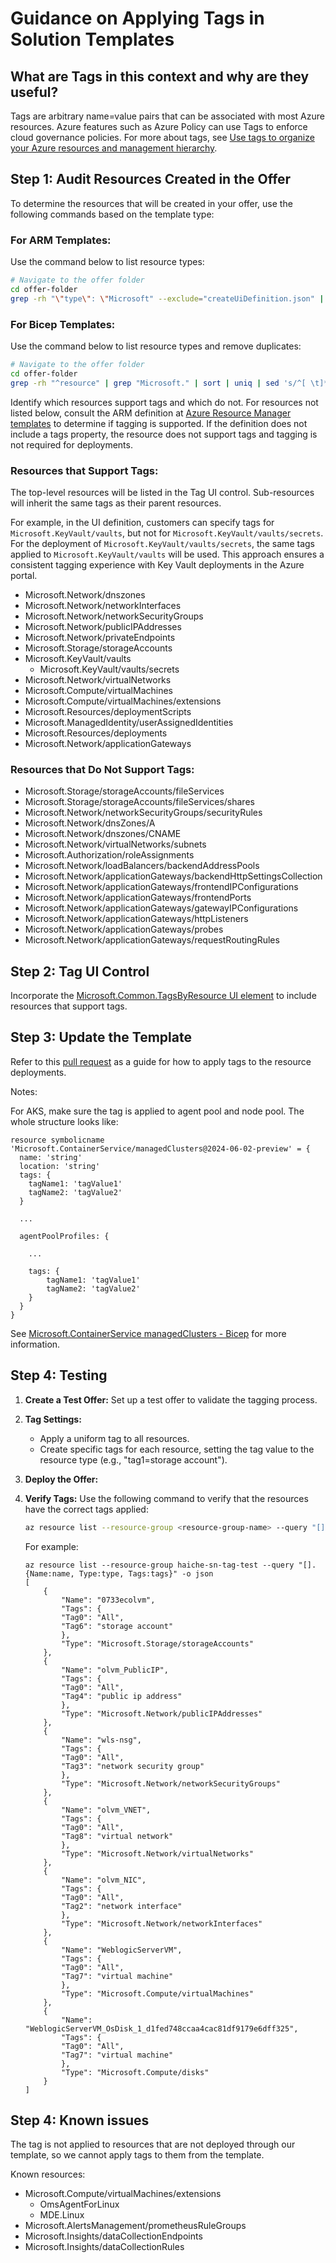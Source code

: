 
# Guidance on Applying Tags in Solution Templates

## What are Tags in this context and why are they useful?

Tags are arbitrary name=value pairs that can be associated with most Azure resources. Azure features such as Azure Policy can use Tags to enforce cloud governance policies. For more about tags, see [Use tags to organize your Azure resources and management hierarchy](https://learn.microsoft.com/en-us/azure/azure-resource-manager/management/tag-resources).

## Step 1: Audit Resources Created in the Offer

To determine the resources that will be created in your offer, use the following commands based on the template type:

### For ARM Templates:
Use the command below to list resource types:

```bash
# Navigate to the offer folder
cd offer-folder
grep -rh "\"type\": \"Microsoft" --exclude="createUiDefinition.json" | sort | uniq | sed 's/^[ \t]*//'
```

### For Bicep Templates:
Use the command below to list resource types and remove duplicates:

```bash
# Navigate to the offer folder
cd offer-folder
grep -rh "^resource" | grep "Microsoft." | sort | uniq | sed 's/^[ \t]*//'
```

Identify which resources support tags and which do not. For resources not listed below, consult the ARM definition at [Azure Resource Manager templates](https://learn.microsoft.com/en-us/azure/templates/) to determine if tagging is supported. If the definition does not include a tags property, the resource does not support tags and tagging is not required for deployments.

### Resources that Support Tags:

The top-level resources will be listed in the Tag UI control. Sub-resources will inherit the same tags as their parent resources.

For example, in the UI definition, customers can specify tags for `Microsoft.KeyVault/vaults`, but not for `Microsoft.KeyVault/vaults/secrets`. For the deployment of `Microsoft.KeyVault/vaults/secrets`, the same tags applied to `Microsoft.KeyVault/vaults` will be used. This approach ensures a consistent tagging experience with Key Vault deployments in the Azure portal.

- Microsoft.Network/dnszones
- Microsoft.Network/networkInterfaces
- Microsoft.Network/networkSecurityGroups
- Microsoft.Network/publicIPAddresses
- Microsoft.Network/privateEndpoints
- Microsoft.Storage/storageAccounts
- Microsoft.KeyVault/vaults
    - Microsoft.KeyVault/vaults/secrets
- Microsoft.Network/virtualNetworks
- Microsoft.Compute/virtualMachines
- Microsoft.Compute/virtualMachines/extensions
- Microsoft.Resources/deploymentScripts
- Microsoft.ManagedIdentity/userAssignedIdentities
- Microsoft.Resources/deployments
- Microsoft.Network/applicationGateways

### Resources that Do Not Support Tags:

- Microsoft.Storage/storageAccounts/fileServices
- Microsoft.Storage/storageAccounts/fileServices/shares
- Microsoft.Network/networkSecurityGroups/securityRules
- Microsoft.Network/dnsZones/A
- Microsoft.Network/dnszones/CNAME
- Microsoft.Network/virtualNetworks/subnets
- Microsoft.Authorization/roleAssignments
- Microsoft.Network/loadBalancers/backendAddressPools
- Microsoft.Network/applicationGateways/backendHttpSettingsCollection
- Microsoft.Network/applicationGateways/frontendIPConfigurations
- Microsoft.Network/applicationGateways/frontendPorts
- Microsoft.Network/applicationGateways/gatewayIPConfigurations
- Microsoft.Network/applicationGateways/httpListeners
- Microsoft.Network/applicationGateways/probes
- Microsoft.Network/applicationGateways/requestRoutingRules

## Step 2: Tag UI Control

Incorporate the [Microsoft.Common.TagsByResource UI element](https://learn.microsoft.com/en-us/azure/azure-resource-manager/managed-applications/microsoft-common-tagsbyresource?WT.mc_id=Portal-Microsoft_Azure_CreateUIDef0) to include resources that support tags.

## Step 3: Update the Template

Refer to this [pull request](https://github.com/oracle/weblogic-azure/pull/327/) as a guide for how to apply tags to the resource deployments.

Notes:

For AKS, make sure the tag is applied to agent pool and node pool. The whole structure looks like:

```bicep
resource symbolicname 'Microsoft.ContainerService/managedClusters@2024-06-02-preview' = {
  name: 'string'
  location: 'string'
  tags: {
    tagName1: 'tagValue1'
    tagName2: 'tagValue2'
  }

  ...

  agentPoolProfiles: {

    ...

    tags: {
        tagName1: 'tagValue1'
        tagName2: 'tagValue2'
    }
  }
}

```

See [Microsoft.ContainerService managedClusters - Bicep](https://learn.microsoft.com/en-us/azure/templates/microsoft.containerservice/managedclusters?pivots=deployment-language-bicep) for more information.

## Step 4: Testing

1. **Create a Test Offer:** Set up a test offer to validate the tagging process.
  
2. **Tag Settings:**
    - Apply a uniform tag to all resources.
    - Create specific tags for each resource, setting the tag value to the resource type (e.g., "tag1=storage account").
  
3. **Deploy the Offer:** 

4. **Verify Tags:** Use the following command to verify that the resources have the correct tags applied:

    ```bash
    az resource list --resource-group <resource-group-name> --query "[].{Name:name, Type:type, Tags:tags}" -o json
    ```

    For example:

    ```shell
    az resource list --resource-group haiche-sn-tag-test --query "[].{Name:name, Type:type, Tags:tags}" -o json
    [
        {
            "Name": "0733ecolvm",
            "Tags": {
            "Tag0": "All",
            "Tag6": "storage account"
            },
            "Type": "Microsoft.Storage/storageAccounts"
        },
        {
            "Name": "olvm_PublicIP",
            "Tags": {
            "Tag0": "All",
            "Tag4": "public ip address"
            },
            "Type": "Microsoft.Network/publicIPAddresses"
        },
        {
            "Name": "wls-nsg",
            "Tags": {
            "Tag0": "All",
            "Tag3": "network security group"
            },
            "Type": "Microsoft.Network/networkSecurityGroups"
        },
        {
            "Name": "olvm_VNET",
            "Tags": {
            "Tag0": "All",
            "Tag8": "virtual network"
            },
            "Type": "Microsoft.Network/virtualNetworks"
        },
        {
            "Name": "olvm_NIC",
            "Tags": {
            "Tag0": "All",
            "Tag2": "network interface"
            },
            "Type": "Microsoft.Network/networkInterfaces"
        },
        {
            "Name": "WeblogicServerVM",
            "Tags": {
            "Tag0": "All",
            "Tag7": "virtual machine"
            },
            "Type": "Microsoft.Compute/virtualMachines"
        },
        {
            "Name": "WeblogicServerVM_OsDisk_1_d1fed748ccaa4cac81df9179e6dff325",
            "Tags": {
            "Tag0": "All",
            "Tag7": "virtual machine"
            },
            "Type": "Microsoft.Compute/disks"
        }
    ]
    ```

## Step 4: Known issues

The tag is not applied to resources that are not deployed through our template, so we cannot apply tags to them from the template.

Known resources:

- Microsoft.Compute/virtualMachines/extensions
  - OmsAgentForLinux
  - MDE.Linux
- Microsoft.AlertsManagement/prometheusRuleGroups
- Microsoft.Insights/dataCollectionEndpoints
- Microsoft.Insights/dataCollectionRules
